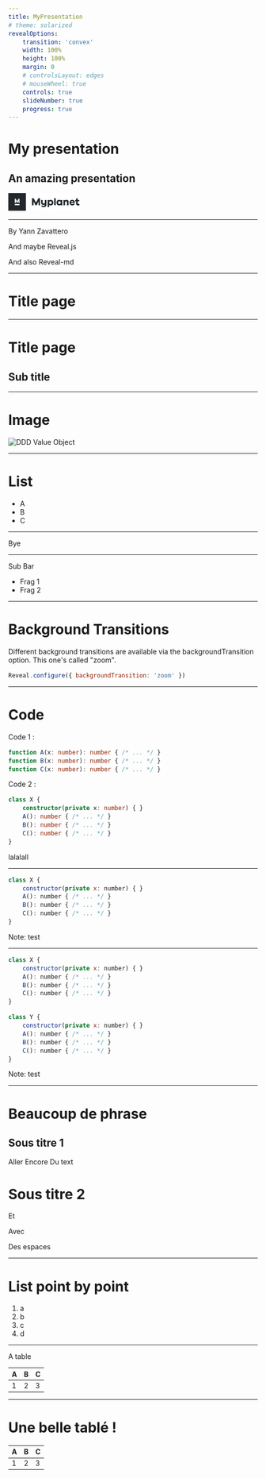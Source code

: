 ```yaml
---
title: MyPresentation
# theme: solarized
revealOptions: 
    transition: 'convex'
    width: 100%
    height: 100%
    margin: 0
    # controlsLayout: edges
    # mouseWheel: true
    controls: true
    slideNumber: true
    progress: true
---
```


<!-- .slide: class="cover" style="--color: linear-gradient(45deg, red, blue)" -->

<div class="titles">

# My presentation

## An amazing presentation 

</div>

![Logo](./themes/assets/pastel/logo.svg) <!-- .element: class="logo" -->

<div class="credit">

-----

By Yann Zavattero

And maybe Reveal.js

And also Reveal-md

</div>

---

<!-- .slide: class="title" -->

# Title page

---


<!-- .slide: class="title" -->

# Title page

## Sub title

---

# Image

![DDD Value Object](https://opus.ch/wp-content/uploads/2019/01/blogvalueobjfactory.png)

---

# List 

- A
- B
- C

---

Bye

---
<!-- .slide: data-transition="slide" data-background="#000" -->
Sub Bar 

* Frag 1 <!-- .element: class="fragment fade-up" -->
* Frag 2 <!-- .element: class="fragment highlight-red" -->

---

<!-- <section data-background="#4d7e65" data-background-transition="zoom" data-markdown> -->
# Background Transitions <!-- .parent: class="test" -->
Different background transitions are available via the backgroundTransition option. This one's called "zoom".
```js
Reveal.configure({ backgroundTransition: 'zoom' })
```

---

# Code

<div class="rows">
<div>
Code 1 :

```ts
function A(x: number): number { /* ... */ }
function B(x: number): number { /* ... */ }
function C(x: number): number { /* ... */ }
```
</div>

<div>
Code 2 :

```ts
class X {
    constructor(private x: number) { }
    A(): number { /* ... */ }
    B(): number { /* ... */ }
    C(): number { /* ... */ }
}
```
</div>

<div>
<p>lalalall</p>
</div>
</div>

----

```js [|1|5-6]
class X {
    constructor(private x: number) { }
    A(): number { /* ... */ }
    B(): number { /* ... */ }
    C(): number { /* ... */ }
}
```

Note: test

----

```js [|1|5-6]
class X {
    constructor(private x: number) { }
    A(): number { /* ... */ }
    B(): number { /* ... */ }
    C(): number { /* ... */ }
}
```

```js [|1|5-6]
class Y {
    constructor(private x: number) { }
    A(): number { /* ... */ }
    B(): number { /* ... */ }
    C(): number { /* ... */ }
}
```

Note: test


---

<!-- .slide: class:"title" data-transition="convex" data-background="#aa0" -->

# Beaucoup de phrase

## Sous titre 1

Aller
Encore 
Du
text <!-- .element: class="test" -->

# Sous titre 2

Et

Avec

Des espaces

---

# List point by point 

1) a
2) b
3) c
4) d

---

A table

|A  | B |  C|
|---|---|---|
| 1 | 2 | 3 |


---

# Une belle tablé !

|A  | B |  C|
|---|---|---|
| 1 | 2 | 3 |